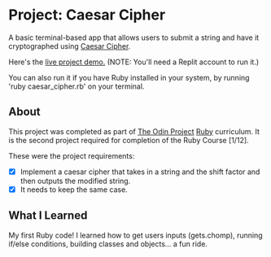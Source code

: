 Project: Caesar Cipher
=============

A basic terminal-based app that allows users to submit a string and have it cryptographed using [Caesar Cipher](https://www.youtube.com/watch?v=36xNpbosfTY).

Here's the [live project demo.](https://replit.com/@AlanSobchacki/odin-caesar-cipher) (NOTE: You'll need a Replit account to run it.)

You can also run it if you have Ruby installed in your system, by running 'ruby caesar_cipher.rb' on your terminal.

About
-----

This project was completed as part of [The Odin Project](https://www.theodinproject.com/) [Ruby](https://www.theodinproject.com/paths/full-stack-ruby-on-rails/courses/ruby) curriculum. It is the second project required for completion of the Ruby Course [1/12].

These were the project requirements:

- [x] Implement a caesar cipher that takes in a string and the shift factor and then outputs the modified string.
- [x] It needs to keep the same case.

What I Learned
-----

My first Ruby code! I learned how to get users inputs (gets.chomp), running if/else conditions, building classes and objects... a fun ride.
